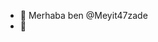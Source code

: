 - 👋 Merhaba ben @Meyit47zade
- 👀 

<!---
Meyit47zade/Meyit47zade is a ✨ special ✨ repository because its `README.md` (this file) appears on your GitHub profile.
You can click the Preview link to take a look at your changes.
--->
